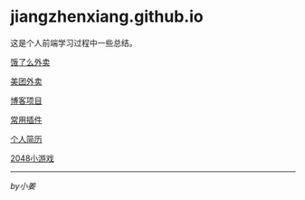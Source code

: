 # jiangzhenxiang.github.io

这是个人前端学习过程中一些总结。


[饿了么外卖](https://jiangzhenxiang.github.io/eleme "点击链接显示")


[美团外卖](https://jiangzhenxiang.github.io/meituan "点击链接显示")

  
[博客项目](https://jiangzhenxiang.github.io/blog "点击链接显示")


[常用插件](https://jiangzhenxiang.github.io/plugin "点击链接显示")


[个人简历](https://jiangzhenxiang.github.io/home "点击链接显示")


[2048小游戏](https://jiangzhenxiang.github.io/2048 "点击链接显示")


***
_by小姜_
